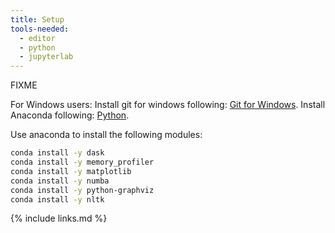 ```yaml
---
title: Setup
tools-needed:
  - editor
  - python
  - jupyterlab
---
```

FIXME

For Windows users:
Install git for windows following: [Git for Windows](https://carpentries.github.io/workshop-template/#shell).
Install Anaconda following: [Python](https://carpentries.github.io/workshop-template/#shell).

Use anaconda to install the following modules:

~~~bash
conda install -y dask
conda install -y memory_profiler
conda install -y matplotlib
conda install -y numba
conda install -y python-graphviz
conda install -y nltk
~~~

{% include links.md %}
